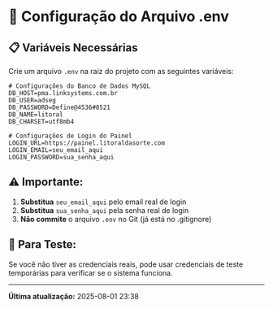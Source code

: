 # 🔧 Configuração do Arquivo .env

## 📋 **Variáveis Necessárias**

Crie um arquivo `.env` na raiz do projeto com as seguintes variáveis:

```env
# Configurações do Banco de Dados MySQL
DB_HOST=pma.linksystems.com.br
DB_USER=adseg
DB_PASSWORD=Define@4536#8521
DB_NAME=litoral
DB_CHARSET=utf8mb4

# Configurações de Login do Painel
LOGIN_URL=https://painel.litoraldasorte.com
LOGIN_EMAIL=seu_email_aqui
LOGIN_PASSWORD=sua_senha_aqui
```

## ⚠️ **Importante:**

1. **Substitua** `seu_email_aqui` pelo email real de login
2. **Substitua** `sua_senha_aqui` pela senha real de login
3. **Não commite** o arquivo `.env` no Git (já está no .gitignore)

## 🧪 **Para Teste:**

Se você não tiver as credenciais reais, pode usar credenciais de teste temporárias para verificar se o sistema funciona.

---

**Última atualização:** 2025-08-01 23:38 